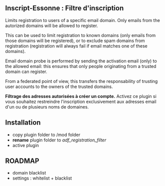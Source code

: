 ## Inscript-Essonne : Filtre d'inscription
Limits registration to users of a specific email domain.
Only emails from the autorized domains will be allowed to register. 

This can be used to limit registration to known domains (only emails from those domains will be registered), or to exclude spam domains from registration (registration will always fail if email matches one of these domains). 

Email domain probe is performed by sending the activation email (only) to the allowed email: this ensures that only people originating from a trusted domain can register.

From a federated point of view, this transfers the responsability of trusting user accounts to the owners of the trusted domains. 


**Filtrage des adresses autorisées à créer un compte.** 
Activez ce plugin si vous souhaitez restreindre l'inscription exclusivement aux adresses email d'un ou de plusieurs noms de domaines.


## Installation
- copy plugin folder to /mod folder
- **rename** plugin folder to *adf_registration_filter*
- active plugin


## ROADMAP
- domain blacklist
- settings : whitelist + blacklist


